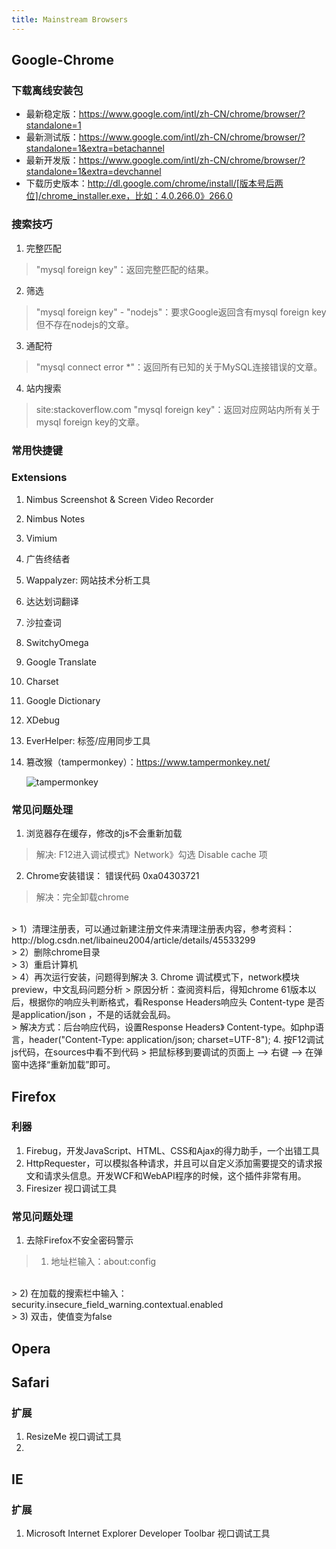 ```yaml
---
title: Mainstream Browsers
---
```

## Google-Chrome
### 下载离线安装包
+ 最新稳定版：https://www.google.com/intl/zh-CN/chrome/browser/?standalone=1 
+ 最新测试版：https://www.google.com/intl/zh-CN/chrome/browser/?standalone=1&extra=betachannel 
+ 最新开发版：https://www.google.com/intl/zh-CN/chrome/browser/?standalone=1&extra=devchannel 
+ 下载历史版本：http://dl.google.com/chrome/install/[版本号后两位]/chrome_installer.exe，比如：4.0.266.0》266.0 

### 搜索技巧
1. 完整匹配 
> "mysql foreign key"：返回完整匹配的结果。 
2. 筛选 
> "mysql foreign key" - "nodejs"：要求Google返回含有mysql foreign key但不存在nodejs的文章。 
3. 通配符 
> "mysql connect error *"：返回所有已知的关于MySQL连接错误的文章。 
4. 站内搜索 
> site:stackoverflow.com "mysql foreign key"：返回对应网站内所有关于mysql foreign key的文章。 

### 常用快捷键

### Extensions
1. Nimbus Screenshot & Screen Video Recorder 

2. Nimbus Notes 

3. Vimium 

4. 广告终结者 

5. Wappalyzer: 网站技术分析工具 

6. 达达划词翻译

7. 沙拉查词

8. SwitchyOmega 

9. Google Translate

10. Charset

11. Google Dictionary

12. XDebug 

13. EverHelper: 标签/应用同步工具

14. 篡改猴（tampermonkey）：https://www.tampermonkey.net/

    ![tampermonkey](file:{{site.url}}/assets/images/tampermonkey.png)

### 常见问题处理
1. 浏览器存在缓存，修改的js不会重新加载 
> 解决: F12进入调试模式》Network》勾选 Disable cache 项 
2. Chrome安装错误： 错误代码 0xa04303721
> 解决：完全卸载chrome
<br>
> 1）清理注册表，可以通过新建注册文件来清理注册表内容，参考资料： http://blog.csdn.net/libaineu2004/article/details/45533299 
<br>
> 2）删除chrome目录 
<br>
> 3）重启计算机 
<br>
> 4）再次运行安装，问题得到解决 
3. Chrome 调试模式下，network模块preview，中文乱码问题分析 
> 原因分析：查阅资料后，得知chrome 61版本以后，根据你的响应头判断格式，看Response Headers响应头 Content-type 是否是application/json ，不是的话就会乱码。
<br>
> 解决方式：后台响应代码，设置Response Headers》 Content-type。如php语言，header("Content-Type: application/json; charset=UTF-8"); 
4. 按F12调试js代码，在sources中看不到代码
> 把鼠标移到要调试的页面上 --> 右键 --> 在弹窗中选择“重新加载”即可。 

## Firefox
### 利器
1. Firebug，开发JavaScript、HTML、CSS和Ajax的得力助手，一个出错工具 
2. HttpRequester，可以模拟各种请求，并且可以自定义添加需要提交的请求报文和请求头信息。开发WCF和WebAPI程序的时候，这个插件非常有用。 
3. Firesizer 视口调试工具 

### 常见问题处理
1. 去除Firefox不安全密码警示
> 1) 地址栏输入：about:config
<br>
> 2) 在加载的搜索栏中输入：security.insecure_field_warning.contextual.enabled 
<br>
> 3) 双击，使值变为false 

## Opera

## Safari
### 扩展
1. ResizeMe 视口调试工具 
2. 

## IE
### 扩展
1. Microsoft Internet Explorer Developer Toolbar 视口调试工具 
